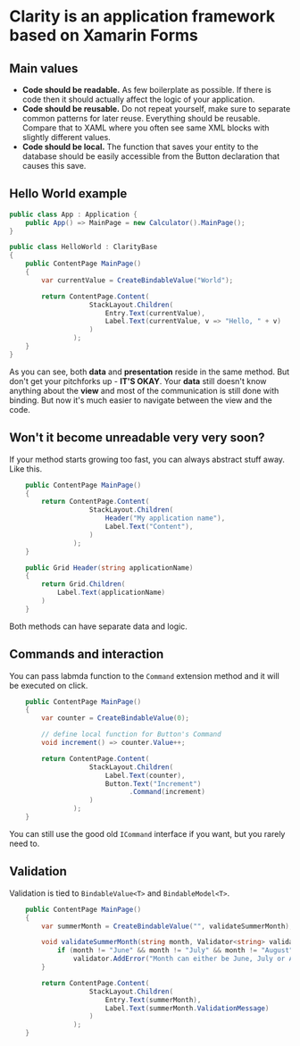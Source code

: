 # **Clarity** is an application framework based on Xamarin Forms

## **Main values**

* **Code should be readable.** As few boilerplate as possible. If there is code then it should actually affect the logic of your application. 
* **Code should be reusable.** Do not repeat yourself, make sure to separate common patterns for later reuse. Everything should be reusable. Compare that to XAML where you often see same XML blocks with slightly different values.
* **Code should be local.** The function that saves your entity to the database should be easily accessible from the Button declaration that causes this save.

## **Hello World example**

```cs
public class App : Application {
    public App() => MainPage = new Calculator().MainPage();
}

public class HelloWorld : ClarityBase
{
    public ContentPage MainPage()
    {
        var currentValue = CreateBindableValue("World");

        return ContentPage.Content(
                    StackLayout.Children(
                        Entry.Text(currentValue),
                        Label.Text(currentValue, v => "Hello, " + v)
                    )
                );
    }
}
```

As you can see, both **data** and **presentation** reside in the same method. But don't get your pitchforks up - **IT'S OKAY**. Your **data** still doesn't know anything about the **view** and most of the communication is still done with binding. But now it's much easier to navigate between the view and the code. 

## **Won't it become unreadable very very soon?**

If your method starts growing too fast, you can always abstract stuff away. Like this.

```cs
    public ContentPage MainPage()
    {
        return ContentPage.Content(
                    StackLayout.Children(
                        Header("My application name"),
                        Label.Text("Content"),
                    )
                );
    }

    public Grid Header(string applicationName) 
    {
        return Grid.Children(
            Label.Text(applicationName)
        )
    }
```

Both methods can have separate data and logic. 

## **Commands and interaction**

You can pass labmda function to the `Command` extension method and it will be executed on click.

```cs
    public ContentPage MainPage()
    {
        var counter = CreateBindableValue(0);

        // define local function for Button's Command
        void increment() => counter.Value++;

        return ContentPage.Content(
                    StackLayout.Children(
                        Label.Text(counter),
                        Button.Text("Increment")
                              .Command(increment)
                    )
                );
    }
```

You can still use the good old `ICommand` interface if you want, but you rarely need to.

## **Validation**

Validation is tied to `BindableValue<T>` and `BindableModel<T>`. 

```cs
    public ContentPage MainPage()
    {
        var summerMonth = CreateBindableValue("", validateSummerMonth);

        void validateSummerMonth(string month, Validator<string> validator) {
            if (month != "June" && month != "July" && month != "August")
                validator.AddError("Month can either be June, July or August");
        }

        return ContentPage.Content(
                    StackLayout.Children(
                        Entry.Text(summerMonth),
                        Label.Text(summerMonth.ValidationMessage)
                    )
                );
    }
```